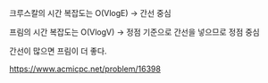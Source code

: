 

크루스칼의 시간 복잡도는 O(VlogE) -> 간선 중심

프림의 시간 복잡도는 O(VlogV) -> 정점 기준으로 간선을 넣으므로 정점 중심

간선이 많으면 프림이 더 좋다. 

https://www.acmicpc.net/problem/16398
